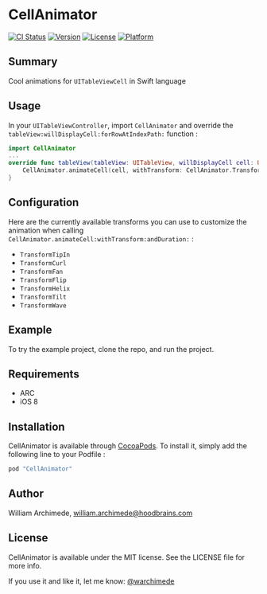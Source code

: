 # CellAnimator

[![CI Status](https://img.shields.io/travis/warchimede/CellAnimator.svg?style=flat)](https://travis-ci.org/warchimede/CellAnimator)
[![Version](https://img.shields.io/cocoapods/v/CellAnimator.svg?style=flat)](http://cocoapods.org/pods/CellAnimator)
[![License](https://img.shields.io/cocoapods/l/CellAnimator.svg?style=flat)](http://cocoapods.org/pods/CellAnimator)
[![Platform](https://img.shields.io/cocoapods/p/CellAnimator.svg?style=flat)](http://cocoapods.org/pods/CellAnimator)

## Summary

Cool animations for `UITableViewCell` in Swift language

## Usage

In your `UITableViewController`, import `CellAnimator` and override the `tableView:willDisplayCell:forRowAtIndexPath:` function :

```Swift
import CellAnimator
...
override func tableView(tableView: UITableView, willDisplayCell cell: UITableViewCell, forRowAtIndexPath indexPath: NSIndexPath) {
    CellAnimator.animateCell(cell, withTransform: CellAnimator.TransformWave, andDuration: 1)
}
```

## Configuration

Here are the currently available transforms you can use to customize the animation
when calling `CellAnimator.animateCell:withTransform:andDuration:` :

  + `TransformTipIn`
  + `TransformCurl`
  + `TransformFan`
  + `TransformFlip`
  + `TransformHelix`
  + `TransformTilt`
  + `TransformWave`

## Example

To try the example project, clone the repo, and run the project.

## Requirements

  + ARC
  + iOS 8

## Installation

CellAnimator is available through [CocoaPods](http://cocoapods.org). To install
it, simply add the following line to your Podfile :

```ruby
pod "CellAnimator"
```

## Author

William Archimede, william.archimede@hoodbrains.com

## License

CellAnimator is available under the MIT license. See the LICENSE file for more info.

If you use it and like it, let me know: [@warchimede](http://twitter.com/warchimede)

